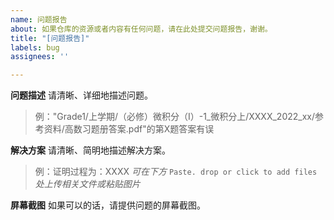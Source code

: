 ```yaml
---
name: 问题报告
about: 如果仓库的资源或者内容有任何问题，请在此处提交问题报告，谢谢。
title: "[问题报告]"
labels: bug
assignees: ''

---
```


**问题描述**
请清晰、详细地描述问题。
> 例："Grade1/上学期/（必修）微积分（Ⅰ）-1_微积分上/XXXX_2022_xx/参考资料/高数习题册答案.pdf"的第X题答案有误

**解决方案**
请清晰、简明地描述解决方案。
> 例：证明过程为：XXXX
*可在下方* `Paste. drop or click to add files` *处上传相关文件或粘贴图片*

**屏幕截图**
如果可以的话，请提供问题的屏幕截图。
